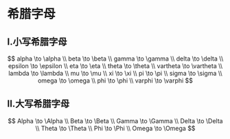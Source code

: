 # 希腊字母

## I.小写希腊字母

$$
alpha \to \alpha \\
beta \to \beta \\
gamma \to \gamma \\
delta \to \delta \\
epsilon \to \epsilon \\
eta \to \eta \\
theta \to \theta \\
vartheta \to \vartheta \\
lambda \to \lambda \\
mu \to \mu \\
xi \to \xi \\
pi \to \pi \\
sigma \to \sigma \\
omega \to \omega \\
phi \to \phi \\
varphi \to \varphi
$$

## II.大写希腊字母

$$
Alpha \to \Alpha \\
Beta \to \Beta \\
Gamma \to \Gamma \\
Delta \to \Delta \\
Theta \to \Theta \\
Phi \to \Phi \\
Omega \to \Omega
$$

